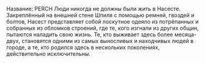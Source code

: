 Название: PERCH
Люди никогда не должны были жить в Насесте. Закреплённый на внешней стене Шпиля с помощью ремней, гвоздей и болтов, Насест представляет собой лоскутное одеяло из потрёпанных и собранных из обломков строений, где те, кого изгнали из других общин, пытаются наладить свою жизнь. Те, кто выживает здесь более месяца-двух, становятся одними из самых выносливых и находчивых людей в городе, а те, кто родился здесь в нескольких поколениях, действительно исключительны.
